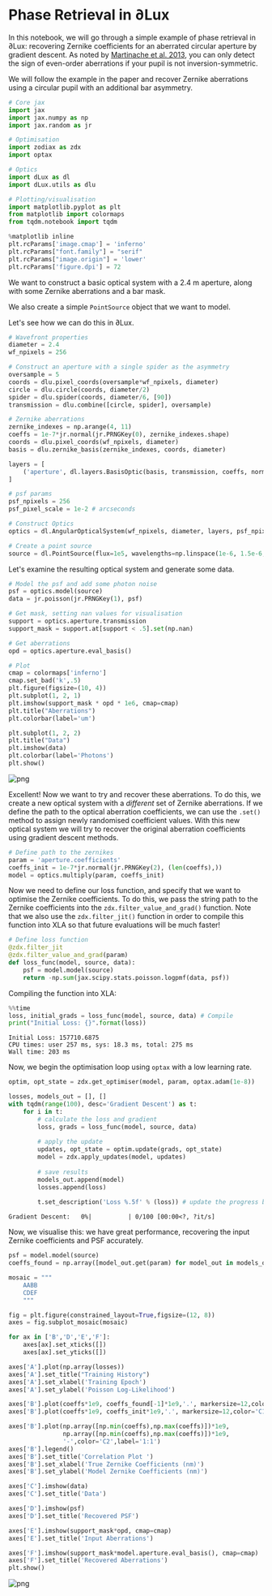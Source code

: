# Phase Retrieval in ∂Lux

In this notebook, we will go through a simple example of phase retrieval in ∂Lux: recovering Zernike coefficients for an aberrated circular aperture by gradient descent. As noted by [Martinache et al. 2013](https://ui.adsabs.harvard.edu/abs/2013PASP..125..422M/abstract), you can only detect the sign of even-order aberrations if your pupil is not inversion-symmetric.

We will follow the example in the paper and recover Zernike aberrations using a circular pupil with an additional bar asymmetry.


```python
# Core jax
import jax
import jax.numpy as np
import jax.random as jr

# Optimisation
import zodiax as zdx
import optax

# Optics
import dLux as dl
import dLux.utils as dlu

# Plotting/visualisation
import matplotlib.pyplot as plt
from matplotlib import colormaps
from tqdm.notebook import tqdm

%matplotlib inline
plt.rcParams['image.cmap'] = 'inferno'
plt.rcParams["font.family"] = "serif"
plt.rcParams["image.origin"] = 'lower'
plt.rcParams['figure.dpi'] = 72
```

We want to construct a basic optical system with a $2.4 \text{ m}$ aperture, along with some Zernike aberrations and a bar mask.

We also create a simple `PointSource` object that we want to model.

Let's see how we can do this in ∂Lux.


```python
# Wavefront properties
diameter = 2.4
wf_npixels = 256

# Construct an aperture with a single spider as the asymmetry
oversample = 5
coords = dlu.pixel_coords(oversample*wf_npixels, diameter)
circle = dlu.circle(coords, diameter/2)
spider = dlu.spider(coords, diameter/6, [90])
transmission = dlu.combine([circle, spider], oversample)

# Zernike aberrations
zernike_indexes = np.arange(4, 11)
coeffs = 1e-7*jr.normal(jr.PRNGKey(0), zernike_indexes.shape)
coords = dlu.pixel_coords(wf_npixels, diameter)
basis = dlu.zernike_basis(zernike_indexes, coords, diameter)

layers = [
    ('aperture', dl.layers.BasisOptic(basis, transmission, coeffs, normalise=True))
]

# psf params
psf_npixels = 256 
psf_pixel_scale = 1e-2 # arcseconds

# Construct Optics
optics = dl.AngularOpticalSystem(wf_npixels, diameter, layers, psf_npixels, psf_pixel_scale)

# Create a point source
source = dl.PointSource(flux=1e5, wavelengths=np.linspace(1e-6, 1.5e-6, 5))
```

Let's examine the resulting optical system and generate some data.


```python
# Model the psf and add some photon noise
psf = optics.model(source)
data = jr.poisson(jr.PRNGKey(1), psf)

# Get mask, setting nan values for visualisation
support = optics.aperture.transmission
support_mask = support.at[support < .5].set(np.nan)

# Get aberrations
opd = optics.aperture.eval_basis()

# Plot
cmap = colormaps['inferno']
cmap.set_bad('k',.5)
plt.figure(figsize=(10, 4))
plt.subplot(1, 2, 1)
plt.imshow(support_mask * opd * 1e6, cmap=cmap)
plt.title("Aberrations")
plt.colorbar(label='um')

plt.subplot(1, 2, 2)
plt.title("Data")
plt.imshow(data)
plt.colorbar(label='Photons')
plt.show()
```


    
![png](phase_retrieval_demo_files/phase_retrieval_demo_5_0.png)
    


Excellent! Now we want to try and recover these aberrations. To do this, we create a new optical system with a *different* set of Zernike aberrations. If we define the path to the optical aberration coefficients, we can use the `.set()` method to assign newly randomised coefficient values. With this new optical system we will try to recover the original aberration coefficients using gradient descent methods.


```python
# Define path to the zernikes
param = 'aperture.coefficients'
coeffs_init = 1e-7*jr.normal(jr.PRNGKey(2), (len(coeffs),))
model = optics.multiply(param, coeffs_init)
```

Now we need to define our loss function, and specify that we want to optimise the Zernike coefficients. To do this, we pass the string path to the Zernike coefficients into the `zdx.filter_value_and_grad()` function. Note that we also use the `zdx.filter_jit()` function in order to compile this function into XLA so that future evaluations will be much faster!


```python
# Define loss function
@zdx.filter_jit
@zdx.filter_value_and_grad(param)
def loss_func(model, source, data):
    psf = model.model(source)
    return -np.sum(jax.scipy.stats.poisson.logpmf(data, psf))
```

Compiling the function into XLA:


```python
%%time
loss, initial_grads = loss_func(model, source, data) # Compile
print("Initial Loss: {}".format(loss))
```

    Initial Loss: 157710.6875
    CPU times: user 257 ms, sys: 18.3 ms, total: 275 ms
    Wall time: 203 ms


Now, we begin the optimisation loop using `optax` with a low learning rate.


```python
optim, opt_state = zdx.get_optimiser(model, param, optax.adam(1e-8))

losses, models_out = [], []
with tqdm(range(100), desc='Gradient Descent') as t:
    for i in t: 
        # calculate the loss and gradient
        loss, grads = loss_func(model, source, data) 
        
        # apply the update
        updates, opt_state = optim.update(grads, opt_state)
        model = zdx.apply_updates(model, updates)
        
        # save results
        models_out.append(model) 
        losses.append(loss)
        
        t.set_description('Loss %.5f' % (loss)) # update the progress bar
```


    Gradient Descent:   0%|          | 0/100 [00:00<?, ?it/s]


Now, we visualise this: we have great performance, recovering the input Zernike coefficients and PSF accurately.


```python
psf = model.model(source)
coeffs_found = np.array([model_out.get(param) for model_out in models_out])

mosaic = """
    AABB
    CDEF
    """

fig = plt.figure(constrained_layout=True,figsize=(12, 8))
axes = fig.subplot_mosaic(mosaic)

for ax in ['B','D','E','F']:
    axes[ax].set_xticks([])
    axes[ax].set_yticks([])

axes['A'].plot(np.array(losses))
axes['A'].set_title("Training History")
axes['A'].set_xlabel('Training Epoch')
axes['A'].set_ylabel('Poisson Log-Likelihood')

axes['B'].plot(coeffs*1e9, coeffs_found[-1]*1e9,'.', markersize=12,color='C0',label='Recovered')
axes['B'].plot(coeffs*1e9, coeffs_init*1e9,'.', markersize=12,color='C1',label='Initial')

axes['B'].plot(np.array([np.min(coeffs),np.max(coeffs)])*1e9,
               np.array([np.min(coeffs),np.max(coeffs)])*1e9,
               '-',color='C2',label='1:1')
axes['B'].legend()
axes['B'].set_title('Correlation Plot ')
axes['B'].set_xlabel('True Zernike Coefficients (nm)')
axes['B'].set_ylabel('Model Zernike Coefficients (nm)')

axes['C'].imshow(data)
axes['C'].set_title('Data')

axes['D'].imshow(psf)
axes['D'].set_title('Recovered PSF')

axes['E'].imshow(support_mask*opd, cmap=cmap)
axes['E'].set_title('Input Aberrations')

axes['F'].imshow(support_mask*model.aperture.eval_basis(), cmap=cmap)
axes['F'].set_title('Recovered Aberrations')
plt.show()
```


    
![png](phase_retrieval_demo_files/phase_retrieval_demo_15_0.png)
    

